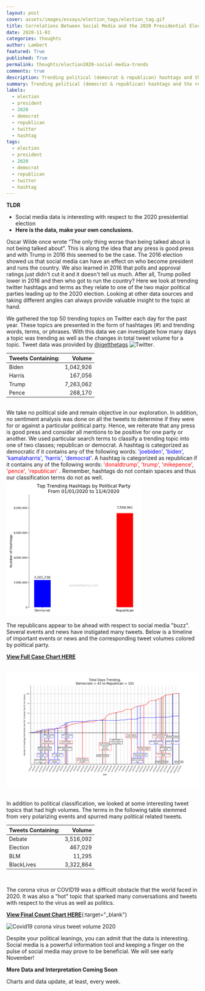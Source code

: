 ```yaml
---
layout: post
cover: assets/images/essays/election_tags/election_tag.gif
title: Correlations Between Social Media and the 2020 Presidential Election
date: 2020-11-03
categories: thoughts
author: Lambert
featured: True
published: True
permalink: thoughts/election2020-social-media-trends
comments: true
description: Trending political (democrat & republican) hashtags and the relationship to the 2020 presidentail election
summary: Trending political (democrat & republican) hashtags and the relationship to the 2020 presidentail election
labels:
  - election
  - president
  - 2020
  - democrat
  - republican
  - twitter
  - hashtag
tags:
  - election
  - president
  - 2020
  - democrat
  - republican
  - twitter
  - hashtag
---
```


__TLDR__
* Social media data is interesting with respect to the 2020 presidential election
* __Here is the data, make your own conclusions.__


Oscar Wilde once wrote “The only thing worse than being talked about is not being talked about”. This is
along the idea that any press is good press and with Trump in 2016 this seemed to be the case.  The 2016 election showed
 us that social media can have an effect on who become president and runs the country. We also learned in 2016 that polls
 and approval ratings just didn't cut it and it doesn't tell us much.  After all, Trump polled lower in 2016 and then who 
 got to run the country?  Here we
  look at trending twitter hashtags and terms as they relate to one of the two major political parties leading up to the 2020 election.
  Looking at other data sources and taking different angles can always provide valuable insight to the topic at hand.  

We gathered the top 50 trending topics on Twitter each day for the past year. These topics are presented
in the form of hashtages (#) and trending words, terms, or phrases.  With this data we can investigate
how many days a topic was trending as well as the changes in total tweet volume for a topic.  Tweet data was 
provided by [@igetthetags](https://twitter.com/igetthetags) ![Twitter][1.2].


| Tweets Containing: 	|  Volume 	|
|-------------------	|-------:	|
|        Biden       	| 1,042,926 	|
|       Harris       	|  167,056 	|
|        Trump       	| 7,263,062 	|
|        Pence       	|  268,170 	|

<br>
We take no political side and remain objective in our exploration.  In addition, no sentiment
analysis was done on all the tweets to determine if they were for or against a particular political party.
Hence, we reiterate that any press is good press and consider all mentions to be positive for one party or another. We used particular search terms to classify a trending
topic into one of two classes; republican or democrat. A hashtag is categorized as democratic if it 
contains any of the following words: <span style="color:blue">'joebiden', 'biden', 'kamalaharris',
'harris', 'democrat'</span>.  A hashtag is categorized as republican if it contains any of the 
following words: <span style="color:red">'donaldtrump', 'trump', 'mikepence', 'pence', 'republican'</span>
. Remember, hashtags do not contain spaces and thus our classification terms do not as well.

<img  src="/assets/images/essays/election_tags/election2020_total.png" width="70%" alt="Total tweet political election volume" >

The republicans appear to be ahead with respect to social media "buzz".  Several events and news have
instigated many tweets.  Below is a timeline of important events or news and the corresponding tweet volumes colored by political party.

<!--div class="zoom">
    <img id="test" src="/assets/images/essays/hawaii_covid/hawaii_covid19_case_timeline2.png" width="100%"
      height="auto" alt="Hawaii COVID-19 Case Timeline">
</div-->


[__View Full Case Chart HERE__](/assets/images/essays/election_tags/election2020_tag_timeline.png)
<br>
<br>
<div class="img-magnifier-container">
  <img id="myimage1" src="/assets/images/essays/election_tags/election2020_tag_timeline2.png" width="100%" height="auto" alt="Hashtag Election Timeline">
</div>
<script>
/* Execute the magnify function: */
magnify("myimage1", 2.5);
/* Specify the id of the image, and the strength of the magnifier glass: */
</script>
<br>

In addition to political classification, we looked at some interesting tweet topics that had high volumes.  The terms
in the following table stemmed from very polarizing events and spurred many political related tweets.

| Tweets Containing: 	|  Volume 	|
|--------------------	|--------:	|
| Debate             	| 3,516,092 	|
| Election           	|  467,029 	|
| BLM                	|   11,295 	|
| BlackLives         	| 3,322,864 	| 

<br>

The corona virus or COVID19 was a difficult obstacle that the world faced in 2020.  It was also 
a "hot" topic that sparked many conversations and tweets with respect to the virus as well as 
politics.

[__View Final Count Chart HERE__](/assets/images/essays/election_tags/covid_tags2020.png ){:target="_blank"}

<img  src="/assets/images/essays/election_tags/covid_tag.gif" width="69%" alt="Covid19 corona virus tweet volume 2020">

<br>

Despite your political leanings, you can admit that the data is interesting.  Social media is a powerful
information tool and keeping a finger on the pulse of social media may prove to be beneficial.  We will
see early November!

__More Data and Interpretation Coming Soon__



Charts and data update, at least, every week.
<br>

<!-- Icons -->

[1.2]: http://i.imgur.com/wWzX9uB.png (twitter icon without padding)
